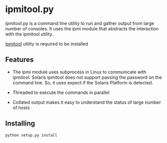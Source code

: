 # ipmitool.py

ipmitool.py is a command line utility to run and gather output from
large number of consoles. It uses the ipmi module that abstracts
the interaction with the ipmitool utility.

[ipmitool](http://ipmitool.sourceforge.net) utility is required to be installed

## Features

- The ipmi module uses subprocess in Linux to communicate with ipmitool.
Solaris ipmitool does not support passing the password on the command line. So, it 
uses expect if the Solaris Platform is detected.

- Threaded to execute the commands in parallel

- Collated output makes it easy to understand the status of large number of hosts

## Installing

    python setup.py install
